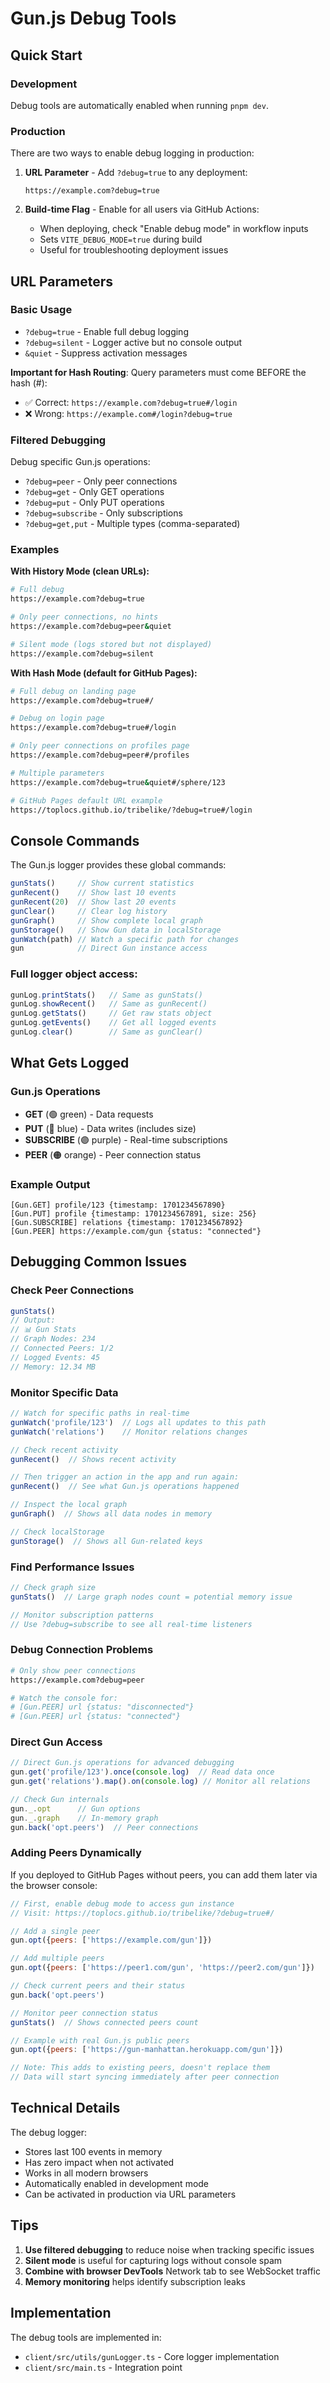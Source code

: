 # Gun.js Debug Tools

## Quick Start

### Development
Debug tools are automatically enabled when running `pnpm dev`.

### Production
There are two ways to enable debug logging in production:

1. **URL Parameter** - Add `?debug=true` to any deployment:
   ```
   https://example.com?debug=true
   ```

2. **Build-time Flag** - Enable for all users via GitHub Actions:
   - When deploying, check "Enable debug mode" in workflow inputs
   - Sets `VITE_DEBUG_MODE=true` during build
   - Useful for troubleshooting deployment issues

## URL Parameters

### Basic Usage
- `?debug=true` - Enable full debug logging
- `?debug=silent` - Logger active but no console output
- `&quiet` - Suppress activation messages

**Important for Hash Routing**: Query parameters must come BEFORE the hash (#):
- ✅ Correct: `https://example.com?debug=true#/login`
- ❌ Wrong: `https://example.com#/login?debug=true`

### Filtered Debugging
Debug specific Gun.js operations:
- `?debug=peer` - Only peer connections
- `?debug=get` - Only GET operations
- `?debug=put` - Only PUT operations
- `?debug=subscribe` - Only subscriptions
- `?debug=get,put` - Multiple types (comma-separated)

### Examples

**With History Mode (clean URLs):**
```bash
# Full debug
https://example.com?debug=true

# Only peer connections, no hints
https://example.com?debug=peer&quiet

# Silent mode (logs stored but not displayed)
https://example.com?debug=silent
```

**With Hash Mode (default for GitHub Pages):**
```bash
# Full debug on landing page
https://example.com?debug=true#/

# Debug on login page
https://example.com?debug=true#/login

# Only peer connections on profiles page
https://example.com?debug=peer#/profiles

# Multiple parameters
https://example.com?debug=true&quiet#/sphere/123

# GitHub Pages default URL example
https://toplocs.github.io/tribelike/?debug=true#/login
```

## Console Commands

The Gun.js logger provides these global commands:

```javascript
gunStats()     // Show current statistics
gunRecent()    // Show last 10 events
gunRecent(20)  // Show last 20 events
gunClear()     // Clear log history
gunGraph()     // Show complete local graph
gunStorage()   // Show Gun data in localStorage
gunWatch(path) // Watch a specific path for changes
gun            // Direct Gun instance access
```

### Full logger object access:
```javascript
gunLog.printStats()   // Same as gunStats()
gunLog.showRecent()   // Same as gunRecent()
gunLog.getStats()     // Get raw stats object
gunLog.getEvents()    // Get all logged events
gunLog.clear()        // Same as gunClear()
```

## What Gets Logged

### Gun.js Operations
- **GET** (🟢 green) - Data requests
- **PUT** (🔵 blue) - Data writes (includes size)
- **SUBSCRIBE** (🟣 purple) - Real-time subscriptions
- **PEER** (🟠 orange) - Peer connection status

### Example Output
```
[Gun.GET] profile/123 {timestamp: 1701234567890}
[Gun.PUT] profile {timestamp: 1701234567891, size: 256}
[Gun.SUBSCRIBE] relations {timestamp: 1701234567892}
[Gun.PEER] https://example.com/gun {status: "connected"}
```

## Debugging Common Issues

### Check Peer Connections
```javascript
gunStats()
// Output:
// 📊 Gun Stats
// Graph Nodes: 234
// Connected Peers: 1/2
// Logged Events: 45
// Memory: 12.34 MB
```

### Monitor Specific Data
```javascript
// Watch for specific paths in real-time
gunWatch('profile/123')  // Logs all updates to this path
gunWatch('relations')    // Monitor relations changes

// Check recent activity
gunRecent()  // Shows recent activity

// Then trigger an action in the app and run again:
gunRecent()  // See what Gun.js operations happened

// Inspect the local graph
gunGraph()  // Shows all data nodes in memory

// Check localStorage
gunStorage()  // Shows all Gun-related keys
```

### Find Performance Issues
```javascript
// Check graph size
gunStats()  // Large graph nodes count = potential memory issue

// Monitor subscription patterns
// Use ?debug=subscribe to see all real-time listeners
```

### Debug Connection Problems
```bash
# Only show peer connections
https://example.com?debug=peer

# Watch the console for:
# [Gun.PEER] url {status: "disconnected"}
# [Gun.PEER] url {status: "connected"}
```

### Direct Gun Access
```javascript
// Direct Gun.js operations for advanced debugging
gun.get('profile/123').once(console.log)  // Read data once
gun.get('relations').map().on(console.log) // Monitor all relations

// Check Gun internals
gun._.opt      // Gun options
gun._.graph    // In-memory graph
gun.back('opt.peers')  // Peer connections
```

### Adding Peers Dynamically

If you deployed to GitHub Pages without peers, you can add them later via the browser console:

```javascript
// First, enable debug mode to access gun instance
// Visit: https://toplocs.github.io/tribelike/?debug=true#/

// Add a single peer
gun.opt({peers: ['https://example.com/gun']})

// Add multiple peers
gun.opt({peers: ['https://peer1.com/gun', 'https://peer2.com/gun']})

// Check current peers and their status
gun.back('opt.peers')

// Monitor peer connection status
gunStats()  // Shows connected peers count

// Example with real Gun.js public peers
gun.opt({peers: ['https://gun-manhattan.herokuapp.com/gun']})

// Note: This adds to existing peers, doesn't replace them
// Data will start syncing immediately after peer connection
```

## Technical Details

The debug logger:
- Stores last 100 events in memory
- Has zero impact when not activated
- Works in all modern browsers
- Automatically enabled in development mode
- Can be activated in production via URL parameters

## Tips

1. **Use filtered debugging** to reduce noise when tracking specific issues
2. **Silent mode** is useful for capturing logs without console spam
3. **Combine with browser DevTools** Network tab to see WebSocket traffic
4. **Memory monitoring** helps identify subscription leaks

## Implementation

The debug tools are implemented in:
- `client/src/utils/gunLogger.ts` - Core logger implementation
- `client/src/main.ts` - Integration point